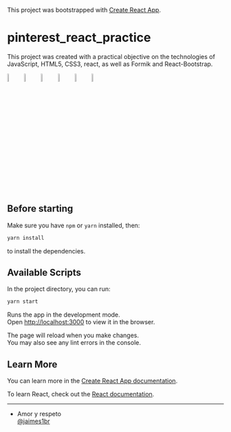 This project was bootstrapped with [Create React App](https://github.com/facebook/create-react-app).

# pinterest_react_practice


This project was created with a practical objective on the technologies of JavaScript, HTML5, CSS3, react, as well as Formik and React-Bootstrap.
<div>
  <img src="https://upload.wikimedia.org/wikipedia/commons/thumb/9/99/Unofficial_JavaScript_logo_2.svg/1200px-Unofficial_JavaScript_logo_2.svg.png"  width="7%" alt="JavaScript">
  <img src="https://mirayhazlo.com/wp-content/uploads/2018/09/Html5_dise%C3%B1o_web-1.png"  width="7%" alt="HMTL">
  <img src="https://cdn.pixabay.com/photo/2017/08/05/11/16/logo-2582747_640.png"  width="7%" alt="CSS3"> 
  <img src="https://encrypted-tbn0.gstatic.com/images?q=tbn:ANd9GcTKfxxgtvjoywpYYFjqCM2IByvFIxA6n40Wtw&usqp=CAU"  width="7%" alt="React">
  <img src="https://user-images.githubusercontent.com/4060187/61057426-4e5a4600-a3c3-11e9-9114-630743e05814.png"  width="7%" alt="Formik"> 
  <img src="https://user-images.githubusercontent.com/42708686/121468850-160d7900-c9d9-11eb-9cc2-b3db7bb52df3.png"  width="7%" alt="React-Bootstrap">
</div>


## Before starting

Make sure you have `npm` or `yarn` installed, then:

```sh
yarn install 
```
to install the dependencies.


## Available Scripts

In the project directory, you can run:

```sh
yarn start 
```

Runs the app in the development mode.<br />
Open [http://localhost:3000](http://localhost:3000) to view it in the browser.

The page will reload when you make changes.\
You may also see any lint errors in the console.

## Learn More

You can learn more in the [Create React App documentation](https://facebook.github.io/create-react-app/docs/getting-started).

To learn React, check out the [React documentation](https://reactjs.org/).

---

- Amor y respeto <br/>
[@jaimes1br](https://github.com/jaimes1br)


